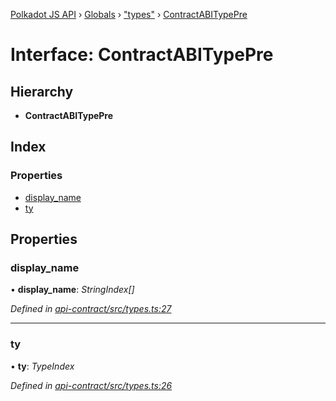 [Polkadot JS API](../README.md) › [Globals](../globals.md) › ["types"](../modules/_types_.md) › [ContractABITypePre](_types_.contractabitypepre.md)

# Interface: ContractABITypePre

## Hierarchy

* **ContractABITypePre**

## Index

### Properties

* [display_name](_types_.contractabitypepre.md#display_name)
* [ty](_types_.contractabitypepre.md#ty)

## Properties

###  display_name

• **display_name**: *StringIndex[]*

*Defined in [api-contract/src/types.ts:27](https://github.com/polkadot-js/api/blob/8fb64f77cd/packages/api-contract/src/types.ts#L27)*

___

###  ty

• **ty**: *TypeIndex*

*Defined in [api-contract/src/types.ts:26](https://github.com/polkadot-js/api/blob/8fb64f77cd/packages/api-contract/src/types.ts#L26)*
